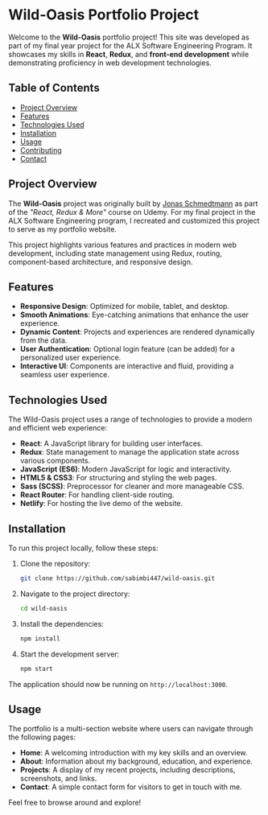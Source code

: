 # Wild-Oasis Portfolio Project

Welcome to the **Wild-Oasis** portfolio project! This site was developed as part of my final year project for the ALX Software Engineering Program. It showcases my skills in **React**, **Redux**, and **front-end development** while demonstrating proficiency in web development technologies.

## Table of Contents

- [Project Overview](#project-overview)
- [Features](#features)
- [Technologies Used](#technologies-used)
- [Installation](#installation)
- [Usage](#usage)
- [Contributing](#contributing)
- [Contact](#contact)

## Project Overview

The **Wild-Oasis** project was originally built by [Jonas Schmedtmann](https://github.com/jonasschmedtmann) as part of the _"React, Redux & More"_ course on Udemy. For my final project in the ALX Software Engineering program, I recreated and customized this project to serve as my portfolio website.

This project highlights various features and practices in modern web development, including state management using Redux, routing, component-based architecture, and responsive design.

## Features

- **Responsive Design**: Optimized for mobile, tablet, and desktop.
- **Smooth Animations**: Eye-catching animations that enhance the user experience.
- **Dynamic Content**: Projects and experiences are rendered dynamically from the data.
- **User Authentication**: Optional login feature (can be added) for a personalized user experience.
- **Interactive UI**: Components are interactive and fluid, providing a seamless user experience.

## Technologies Used

The Wild-Oasis project uses a range of technologies to provide a modern and efficient web experience:

- **React**: A JavaScript library for building user interfaces.
- **Redux**: State management to manage the application state across various components.
- **JavaScript (ES6)**: Modern JavaScript for logic and interactivity.
- **HTML5 & CSS3**: For structuring and styling the web pages.
- **Sass (SCSS)**: Preprocessor for cleaner and more manageable CSS.
- **React Router**: For handling client-side routing.
- **Netlify**: For hosting the live demo of the website.

## Installation

To run this project locally, follow these steps:

1. Clone the repository:
   ```bash
   git clone https://github.com/sabimbi447/wild-oasis.git
   ```
2. Navigate to the project directory:
   ```bash
   cd wild-oasis
   ```
3. Install the dependencies:
   ```bash
   npm install
   ```
4. Start the development server:
   ```bash
   npm start
   ```

The application should now be running on `http://localhost:3000`.

## Usage

The portfolio is a multi-section website where users can navigate through the following pages:

- **Home**: A welcoming introduction with my key skills and an overview.
- **About**: Information about my background, education, and experience.
- **Projects**: A display of my recent projects, including descriptions, screenshots, and links.
- **Contact**: A simple contact form for visitors to get in touch with me.

Feel free to browse around and explore!
